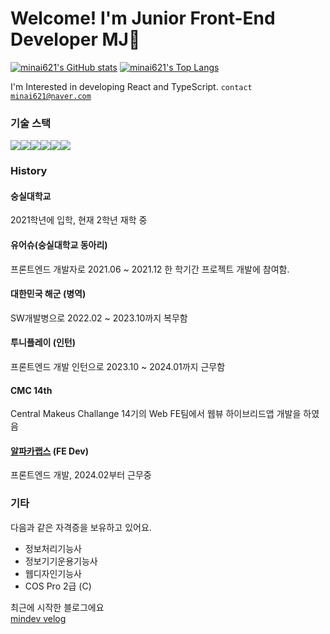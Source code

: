 # Welcome! I'm Junior Front-End Developer MJ👋
[![minai621's GitHub stats](https://github-readme-stats.vercel.app/api?username=minai621)](https://github.com/anuraghazra/github-readme-stats)
[![minai621's Top Langs](https://github-readme-stats.vercel.app/api/top-langs/?username=minai621&layout=compact)](https://github.com/delay-100/github-readme-stats)
 
I'm Interested in developing React and TypeScript. 
<code>contact minai621@naver.com</code>

### 기술 스택
<div style="display: flex; gap: "10px";">
 <img src="https://img.shields.io/badge/react-%2361DAFB.svg?&style=for-the-badge&logo=react&logoColor=black" />
 <img src="https://img.shields.io/badge/typescript-%233178C6.svg?&style=for-the-badge&logo=typescript&logoColor=white" />
 <img src="https://img.shields.io/badge/next.js-%23000000.svg?&style=for-the-badge&logo=next.js&logoColor=white" />
 <img src="https://img.shields.io/badge/firebase-%23FFCA28.svg?&style=for-the-badge&logo=firebase&logoColor=black" />
 <img src="https://img.shields.io/badge/spring-%236DB33F.svg?&style=for-the-badge&logo=spring&logoColor=white" />
 <img src="https://img.shields.io/badge/java-%23007396.svg?&style=for-the-badge&logo=java&logoColor=white" />
</div>

 ### History

#### 숭실대학교
2021학년에 입학, 현재 2학년 재학 중

#### 유어슈(숭실대학교 동아리)
프론트엔드 개발자로 2021.06 ~ 2021.12 한 학기간 프로젝트 개발에 참여함.

#### 대한민국 해군 (병역)
SW개발병으로 2022.02 ~ 2023.10까지 복무함

#### 투니플레이 (인턴)
프론트엔드 개발 인턴으로 2023.10 ~ 2024.01까지 근무함

#### CMC 14th 
Central Makeus Challange 14기의 Web FE팀에서 웹뷰 하이브리드앱 개발을 하였음

#### [알파카랩스](https://www.alphaca.kr/) (FE Dev)
프론트엔드 개발, 2024.02부터 근무중 

 

 ### 기타
 다음과 같은 자격증을 보유하고 있어요.
 - 정보처리기능사
 - 정보기기운용기능사
 - 웹디자인기능사
 - COS Pro 2급 (C)

최근에 시작한 블로그에요 <br/>
<a href="https://velog.io/@mindev/posts">mindev velog</a>

<!--

### 기술

**minai621/minai621** is a ✨ _special_ ✨ repository because its `README.md` (this file) appears on your GitHub profile.

Here are some ideas to get you started:

- 🔭 I’m currently working on ...
- 🌱 I’m currently learning ...
- 👯 I’m looking to collaborate on ...
- 🤔 I’m looking for help with ...
- 💬 Ask me about ...
- 📫 How to reach me: ...
- 😄 Pronouns: ...
- ⚡ Fun fact: ...
-->
